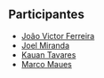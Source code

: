 ## Participantes 

- [João Victor Ferreira](https://github.com/jvictorferreira3301) 
- [Joel Miranda](https://github.com/JoeMiran)
- [Kauan Tavares](https://github.com/kkauanjjk)
- [Marco Maues](https://github.com/Mauesjr)

